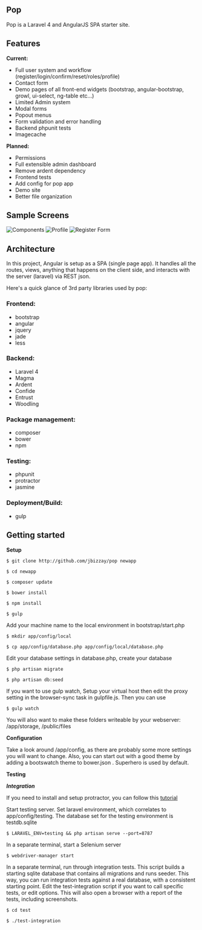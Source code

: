 ## Pop

Pop is a Laravel 4 and AngularJS SPA starter site.


## Features

**Current:**
- Full user system and workflow (register/login/confirm/reset/roles/profile)
- Contact form
- Demo pages of all front-end widgets (bootstrap, angular-bootstrap, growl, ui-select, ng-table etc...)
- Limited Admin system
- Modal forms
- Popout menus
- Form validation and error handling
- Backend phpunit tests
- Imagecache


**Planned:**
- Permissions
- Full extensible admin dashboard
- Remove ardent dependency
- Frontend tests
- Add config for pop app
- Demo site
- Better file organization


## Sample Screens

![Components](https://dl.dropboxusercontent.com/s/babjx516akaku9p/pop-screen-components.png?dl=0)
![Profile](https://dl.dropboxusercontent.com/s/9raclfdx5to4jw8/pop-screen-profile.png?dl=0)
![Register Form](https://dl.dropboxusercontent.com/s/pxyp09nfj2u19dl/pop-screen-register.png?dl=0)

## Architecture

In this project, Angular is setup as a SPA (single page app). It handles all the routes, views, anything that happens on the client side, and interacts with the server (laravel) via REST json.

Here's a quick glance of 3rd party libraries used by pop:


### Frontend:

- bootstrap
- angular
- jquery
- jade
- less


### Backend:

- Laravel 4
- Magma
- Ardent
- Confide
- Entrust
- Woodling


### Package management:

- composer
- bower
- npm


### Testing:

- phpunit
- protractor
- jasmine


### Deployment/Build:

- gulp


## Getting started

**Setup**

    $ git clone http://github.com/jbizzay/pop newapp

    $ cd newapp

    $ composer update

    $ bower install

    $ npm install

    $ gulp

Add your machine name to the local environment in bootstrap/start.php

    $ mkdir app/config/local

    $ cp app/config/database.php app/config/local/database.php

Edit your database settings in database.php, create your database

    $ php artisan migrate

    $ php artisan db:seed

If you want to use gulp watch, Setup your virtual host then edit the proxy setting in the browser-sync task in gulpfile.js. Then you can use

    $ gulp watch

You will also want to make these folders writeable by your webserver: /app/storage, /public/files

**Configuration**

Take a look around /app/config, as there are probably some more settings you will want to change. Also, you can start out with a good theme by adding a bootswatch theme to bower.json . Superhero is used by default.


**Testing**

***Integration***

If you need to install and setup protractor, you can follow this [tutorial](http://angular.github.io/protractor/#/tutorial)

Start testing server. Set laravel environment, which correlates to app/config/testing. The database set for the testing environment is testdb.sqlite

    $ LARAVEL_ENV=testing && php artisan serve --port=8787

In a separate terminal, start a Selenium server

    $ webdriver-manager start

In a separate terminal, run through integration tests. This script builds a starting sqlite database that contains all migrations and runs seeder. This way, you can run integration tests against a real database, with a consistent starting point. Edit the test-integration script if you want to call specific tests, or edit options. This will also open a browser with a report of the tests, including screenshots.

    $ cd test

    $ ./test-integration



